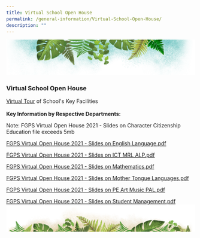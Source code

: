 ```yaml
---
title: Virtual School Open House
permalink: /general-information/Virtual-School-Open-House/
description: ""
---
```

![](/images/Banner.png)

### Virtual School Open House


[Virtual Tour](https://www.thinglink.com/card/1309157252489281538) of School's Key Facilities  
   
<b>Key Information by Respective Departments:</b>

Note: FGPS Virtual Open House 2021 - Slides on Character Citizenship Education file exceeds 5mb

[FGPS Virtual Open House 2021 - Slides on English Language.pdf](/files/Quick%20Download/FGPS%20Virtual%20Open%20House%202021%20-%20Slides%20on%20English%20Language.pdf)

[FGPS Virtual Open House 2021 - Slides on ICT MRL ALP.pdf](/files/Quick%20Download/FGPS%20Virtual%20Open%20House%202021%20-%20Slides%20on%20ICT%20MRL%20%20ALP.pdf)

[FGPS Virtual Open House 2021 - Slides on Mathematics.pdf](/files/Quick%20Download/FGPS%20Virtual%20Open%20House%202021%20-%20Slides%20on%20Mathematics.pdf)

[FGPS Virtual Open House 2021 - Slides on Mother Tongue Languages.pdf](/files/Quick%20Download/FGPS%20Virtual%20Open%20House%202021%20-%20Slides%20on%20Mother%20Tongue%20Languages.pdf)

[FGPS Virtual Open House 2021 - Slides on PE Art Music PAL.pdf](/files/Quick%20Download/FGPS%20Virtual%20Open%20House%202021%20-%20Slides%20on%20PE%20Art%20Music%20%20PAL.pdf)

[FGPS Virtual Open House 2021 - Slides on Student Management.pdf](/files/Quick%20Download/FGPS%20Virtual%20Open%20House%202021%20-%20Slides%20on%20Student%20Management.pdf)
![](/images/bg-bottom.png)